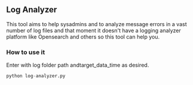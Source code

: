 ## Log Analyzer
This tool aims to help sysadmins and to analyze message errors in a vast number of log files and that moment it doesn't have a logging analyzer platform like Opensearch and others so this tool can help you.

### How to use it
Enter with log folder path andtarget_data_time as desired.

```python
python log-analyzer.py
```

